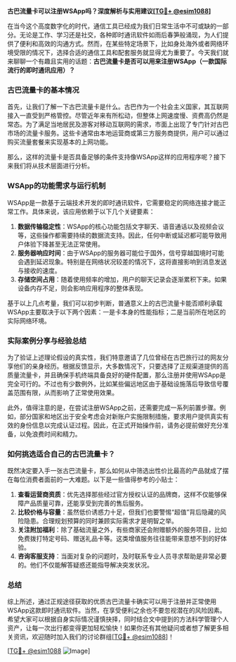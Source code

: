 **古巴流量卡可以注册WSApp吗？深度解析与实用建议[[TG💪+ @esim1088](https://t.me/s/esim1088)]**

在当今这个高度数字化的时代，通信工具已经成为我们日常生活中不可或缺的一部分。无论是工作、学习还是社交，各种即时通讯软件如雨后春笋般涌现，为人们提供了便利和高效的沟通方式。然而，在某些特定场景下，比如身处海外或者网络环境受限的情况下，选择合适的通信工具和配套服务就显得尤为重要了。今天我们就来聊聊一个有趣且实用的话题：**古巴流量卡是否可以用来注册WSApp（一款国际流行的即时通讯应用）？**

### 古巴流量卡的基本情况

首先，让我们了解一下古巴流量卡是什么。古巴作为一个社会主义国家，其互联网接入一直受到严格管控。尽管近年来有所松动，但整体上网速度慢、资费高仍然是常态。为了满足当地居民及游客对移动互联网的需求，市面上出现了专门针对古巴市场的流量卡服务。这些卡通常由本地运营商或第三方服务商提供，用户可以通过购买流量套餐来实现基本的上网功能。

那么，这样的流量卡是否具备足够的条件支持像WSApp这样的应用程序呢？接下来我们将从技术层面进行分析。

### WSApp的功能需求与运行机制

WSApp是一款基于云端技术开发的即时通讯软件，它需要稳定的网络连接才能正常工作。具体来说，该应用依赖于以下几个关键要素：

1. **数据传输稳定性**：WSApp的核心功能包括文字聊天、语音通话以及视频会议等，这些操作都需要持续的数据流支持。因此，任何中断或延迟都可能导致用户体验下降甚至无法正常使用。
2. **服务器响应时间**：由于WSApp的服务器可能位于国外，信号穿越国境时可能会遇到延迟现象。特别是在网络状况较差的情况下，这将直接影响到消息发送与接收的速度。
3. **存储空间占用**：随着使用频率的增加，用户的聊天记录会逐渐累积下来。如果设备内存不足，则会影响应用程序的整体表现。

基于以上几点考量，我们可以初步判断，普通意义上的古巴流量卡能否顺利承载WSApp主要取决于以下两个因素：一是卡本身的性能指标；二是当前所在地区的实际网络环境。

### 实际案例分享与经验总结

为了验证上述理论假设的真实性，我们特意邀请了几位曾经在古巴旅行过的网友分享他们的亲身经历。根据反馈显示，大多数情况下，只要选择了正规渠道提供的高质量流量卡，并且确保手机终端具备良好的硬件配置，那么注册并使用WSApp是完全可行的。不过也有少数例外，比如某些偏远地区由于基础设施落后导致信号覆盖范围有限，从而影响了正常使用效果。

此外，值得注意的是，在尝试注册WSApp之前，还需要完成一系列前置步骤。例如，部分国家和地区出于安全考虑会对新账户实施限制措施，要求用户提供真实有效的身份信息以完成认证过程。因此，在正式开始操作前，请务必提前做好充分准备，以免浪费时间和精力。

### 如何挑选适合自己的古巴流量卡？

既然决定要入手一张古巴流量卡，那么如何从中筛选出性价比最高的产品就成了摆在每位消费者面前的一大难题。以下是一些值得参考的小贴士：

1. **查看运营商资质**：优先选择那些经过官方授权认证的品牌商，这样不仅能够保障产品质量可靠，还能享受到完善的售后服务。
2. **比较价格与容量**：虽然低价诱惑力十足，但我们也要警惕“超值”背后隐藏的风险隐患。合理规划预算的同时兼顾实际需求才是明智之举。
3. **关注附加福利**：除了基础流量之外，有些商家还会附赠额外的服务项目，比如免费拨打特定号码、赠送礼品卡等。这类增值服务往往能带来意想不到的好体验。
4. **咨询客服支持**：当面对复杂的问题时，及时联系专业人员寻求帮助是非常必要的。他们不仅能解答疑惑还能指导解决突发状况。

### 总结

综上所述，通过正规途径获取的优质古巴流量卡确实可以用于注册并正常使用WSApp这款即时通讯软件。当然，在享受便利之余也不要忽视潜在的风险因素。希望大家可以根据自身实际情况谨慎抉择，同时结合文中提到的方法科学管理个人资产，让每一次出行都变得更加轻松愉快！如果你还有其他疑问或者想了解更多相关资讯，欢迎随时加入我们的讨论群组[[TG💪+ @esim1088](https://t.me/s/esim1088)]！

[[TG💪+ @esim1088](https://t.me/s/esim1088) ![Image](https://i.postimg.cc/4NQfJmqS/Snipaste-2025-05-13-00-14-12.png)]